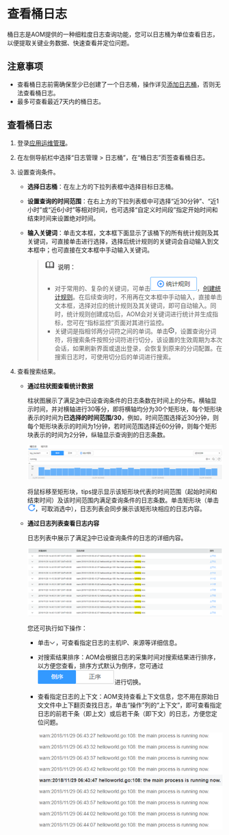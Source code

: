 # 查看桶日志<a name="ZH-CN_TOPIC_0141723572"></a>

桶日志是AOM提供的一种细粒度日志查询功能，您可以日志桶为单位查看日志，以便提取关键业务数据、快速查看并定位问题。

## 注意事项<a name="section31941717191818"></a>

-   查看桶日志前需确保至少已创建了一个日志桶，操作详见[添加日志桶](添加日志桶.md)，否则无法查看桶日志。
-   最多可查看最近7天内的桶日志。

## 查看桶日志<a name="section716253314187"></a>

1.  登录[应用运维管理](https://console.huaweicloud.com/aom/#/aom/ams/summary)。
2.  在左侧导航栏中选择“日志管理 \> 日志桶”，在“桶日志”页签查看桶日志。
3.  <a name="li13990166371"></a>设置查询条件。
    -   **选择日志桶**：在左上方的下拉列表框中选择目标日志桶。
    -   **设置查询的时间范围**：在右上方的下拉列表框中可选择“近30分钟”、“近1小时”或“近6小时”等相对时间，也可选择“自定义时间段”指定开始时间和结束时间来设置绝对时间。
    -   **输入关键词**：单击文本框，文本框下面显示了该桶下的所有统计规则及其关键词，可直接单击进行选择，选择后统计规则的关键词会自动输入到文本框中；也可直接在文本框中手动输入关键词。

        >![](public_sys-resources/icon-note.gif) **说明：**   
        >-   对于常用的、复杂的关键词，可单击![](figures/zh-cn_image_0141839853.png)，[创建统计规则](创建统计规则.md)。在后续查询时，不用再在文本框中手动输入，直接单击文本框，选择对应的统计规则及其关键词，即可自动输入。同时，统计规则创建成功后，AOM会对关键词进行统计并生成指标，您可在“指标监控”页面对其进行监控。  
        >-   关键词是指相邻两分词符之间的单词。单击![](figures/zh-cn_image_0141811460.png)，设置查询分词符，将搜索条件按照分词符进行切分，该设置的生效周期为本次会话，如果刷新界面或退出登录，会恢复到原来的分词配置。在搜索日志时，可使用切分后的单词进行搜索。  


4.  查看搜索结果。
    -   **通过柱状图查看统计数据**

        柱状图展示了满足[3](#li13990166371)中已设查询条件的日志条数在时间上的分布。横轴显示时间，并对横轴进行30等分，即将横轴均分为30个矩形块，每个矩形块表示的时间为**已选择的时间范围/30**，例如，时间范围选择近30分钟，则每个矩形块表示的时间为1分钟，若时间范围选择近60分钟，则每个矩形块表示的时间为2分钟，纵轴显示查询到的日志条数。

        ![](figures/zh-cn_image_0142938845.png)

        将鼠标移至矩形块，tips提示显示该矩形块代表的时间范围（起始时间和结束时间）及该时间范围内满足查询条件的日志条数。单击矩形块（单击![](figures/zh-cn_image_0141839855.png)，可取消选中），日志列表会同步展示该矩形块相应的日志内容。

    -   **通过日志列表查看日志内容**

        日志列表中展示了满足[3](#li13990166371)中已设查询条件的日志的详细内容。

        ![](figures/zh-cn_image_0141901859.png)

        您还可执行如下操作：

        -   单击![](figures/zh-cn_image_0141723579.png)，可查看指定日志的主机IP、来源等详细信息。
        -   对搜索结果排序：AOM会根据日志的采集时间对搜索结果进行排序，以方便您查看，排序方式默认为倒序，您可通过![](figures/zh-cn_image_0141839857.png)进行切换。
        -   查看指定日志的上下文：AOM支持查看上下文信息，您不用在原始日文文件中上下翻页查找日志，单击“操作”列的“上下文”，即可查看指定日志的前若干条（即上文）或后若干条（即下文）的日志，方便您定位问题。

            ![](figures/zh-cn_image_0141835830.png)




